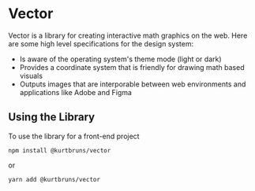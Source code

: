 # Vector

Vector is a library for creating interactive math graphics on the web. Here are some high level specifications for the design system:

- Is aware of the operating system's theme mode (light or dark)
- Provides a coordinate system that is friendly for drawing math based visuals
- Outputs images that are interporable between web environments and applications like Adobe and Figma

## Using the Library

To use the library for a front-end project

```
npm install @kurtbruns/vector
```

or

```
yarn add @kurtbruns/vector
```
